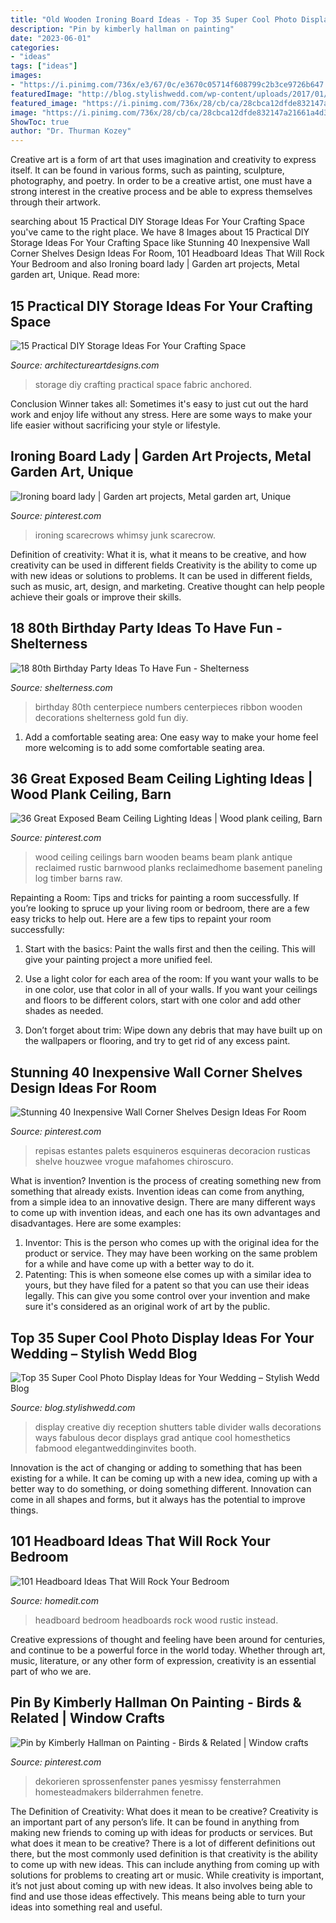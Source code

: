 ```yaml
---
title: "Old Wooden Ironing Board Ideas - Top 35 Super Cool Photo Display Ideas For Your Wedding – Stylish Wedd Blog"
description: "Pin by kimberly hallman on painting"
date: "2023-06-01"
categories:
- "ideas"
tags: ["ideas"]
images:
- "https://i.pinimg.com/736x/e3/67/0c/e3670c05714f608799c2b3ce9726b647.jpg"
featuredImage: "http://blog.stylishwedd.com/wp-content/uploads/2017/01/Creative-Way-to-Display-Your-Photos-with-Shutters-at-Your-Wedding.jpg"
featured_image: "https://i.pinimg.com/736x/28/cb/ca/28cbca12dfde832147a21661a4d3b57d.jpg"
image: "https://i.pinimg.com/736x/28/cb/ca/28cbca12dfde832147a21661a4d3b57d.jpg"
ShowToc: true
author: "Dr. Thurman Kozey"
---
```



Creative art is a form of art that uses imagination and creativity to express itself. It can be found in various forms, such as painting, sculpture, photography, and poetry. In order to be a creative artist, one must have a strong interest in the creative process and be able to express themselves through their artwork.

	

		
searching about 15 Practical DIY Storage Ideas For Your Crafting Space you've came to the right place. We have 8 Images about 15 Practical DIY Storage Ideas For Your Crafting Space like Stunning 40 Inexpensive Wall Corner Shelves Design Ideas For Room, 101 Headboard Ideas That Will Rock Your Bedroom and also Ironing board lady | Garden art projects, Metal garden art, Unique. Read more:
		
    
## 15 Practical DIY Storage Ideas For Your Crafting Space

<img loading=lazy src="https://www.architectureartdesigns.com/wp-content/uploads/2017/12/15-Practical-DIY-Storage-Ideas-For-Your-Crafting-Space-3.jpg" onerror="this.onerror=null;this.src='https://tse1.mm.bing.net/th?id=OIP.-ko300azxTDxACOfT3n0GwHaLG&amp;pid=15.1';" alt="15 Practical DIY Storage Ideas For Your Crafting Space">

_Source: architectureartdesigns.com_

>storage diy crafting practical space fabric anchored. 

	

Conclusion
Winner takes all: Sometimes it's easy to just cut out the hard work and enjoy life without any stress. Here are some ways to make your life easier without sacrificing your style or lifestyle.

    
## Ironing Board Lady | Garden Art Projects, Metal Garden Art, Unique

<img loading=lazy src="https://i.pinimg.com/736x/1b/d4/4f/1bd44f4d4672ffe7126b01fe90037068--ironing-boards-garden-ideas.jpg" onerror="this.onerror=null;this.src='https://tse1.mm.bing.net/th?id=OIP.vvaK8AvRO8DO0Yg_b9TvtgC7FN&amp;pid=15.1';" alt="Ironing board lady | Garden art projects, Metal garden art, Unique">

_Source: pinterest.com_

>ironing scarecrows whimsy junk scarecrow. 

	

Definition of creativity: What it is, what it means to be creative, and how creativity can be used in different fields
Creativity is the ability to come up with new ideas or solutions to problems. It can be used in different fields, such as music, art, design, and marketing. Creative thought can help people achieve their goals or improve their skills.

    
## 18 80th Birthday Party Ideas To Have Fun - Shelterness

<img loading=lazy src="http://i.shelterness.com/2017/02/03-80th-birthday-centerpiece-with-wooden-numbers-and-ribbon.jpg" onerror="this.onerror=null;this.src='https://tse3.mm.bing.net/th?id=OIP.Mya7Ow8JeuFz2khBPmhFqQHaJ4&amp;pid=15.1';" alt="18 80th Birthday Party Ideas To Have Fun - Shelterness">

_Source: shelterness.com_

>birthday 80th centerpiece numbers centerpieces ribbon wooden decorations shelterness gold fun diy. 

	

1. Add a comfortable seating area: One easy way to make your home feel more welcoming is to add some comfortable seating area.

    
## 36 Great Exposed Beam Ceiling Lighting Ideas | Wood Plank Ceiling, Barn

<img loading=lazy src="https://i.pinimg.com/736x/27/be/5b/27be5b46ff73b03803d1cdfed9aa1845.jpg" onerror="this.onerror=null;this.src='https://tse3.mm.bing.net/th?id=OIP.1ozF9Z4hFUWu8fMFPjYn0gHaGc&amp;pid=15.1';" alt="36 Great Exposed Beam Ceiling Lighting Ideas | Wood plank ceiling, Barn">

_Source: pinterest.com_

>wood ceiling ceilings barn wooden beams beam plank antique reclaimed rustic barnwood planks reclaimedhome basement paneling log timber barns raw. 

	

Repainting a Room: Tips and tricks for painting a room successfully.
If you’re looking to spruce up your living room or bedroom, there are a few easy tricks to help out. Here are a few tips to repaint your room successfully:
1) Start with the basics: Paint the walls first and then the ceiling. This will give your painting project a more unified feel.

2) Use a light color for each area of the room: If you want your walls to be in one color, use that color in all of your walls. If you want your ceilings and floors to be different colors, start with one color and add other shades as needed.

3) Don’t forget about trim: Wipe down any debris that may have built up on the wallpapers or flooring, and try to get rid of any excess paint.

    
## Stunning 40 Inexpensive Wall Corner Shelves Design Ideas For Room

<img loading=lazy src="https://i.pinimg.com/736x/28/cb/ca/28cbca12dfde832147a21661a4d3b57d.jpg" onerror="this.onerror=null;this.src='https://tse2.mm.bing.net/th?id=OIP.hsKNyjSfvFiD84j3XAPXiwHaJ3&amp;pid=15.1';" alt="Stunning 40 Inexpensive Wall Corner Shelves Design Ideas For Room">

_Source: pinterest.com_

>repisas estantes palets esquineros esquineras decoracion rusticas shelve houzwee vrogue mafahomes chiroscuro. 

	

What is invention?
Invention is the process of creating something new from something that already exists. Invention ideas can come from anything, from a simple idea to an innovative design. There are many different ways to come up with invention ideas, and each one has its own advantages and disadvantages. Here are some examples: 
1. Inventor: This is the person who comes up with the original idea for the product or service. They may have been working on the same problem for a while and have come up with a better way to do it. 
2. Patenting: This is when someone else comes up with a similar idea to yours, but they have filed for a patent so that you can use their ideas legally. This can give you some control over your invention and make sure it's considered as an original work of art by the public. 

    
## Top 35 Super Cool Photo Display Ideas For Your Wedding – Stylish Wedd Blog

<img loading=lazy src="http://blog.stylishwedd.com/wp-content/uploads/2017/01/Creative-Way-to-Display-Your-Photos-with-Shutters-at-Your-Wedding.jpg" onerror="this.onerror=null;this.src='https://tse2.mm.bing.net/th?id=OIP.vVGpmKVWqo0vU8nxJJh_XQHaLH&amp;pid=15.1';" alt="Top 35 Super Cool Photo Display Ideas for Your Wedding – Stylish Wedd Blog">

_Source: blog.stylishwedd.com_

>display creative diy reception shutters table divider walls decorations ways fabulous decor displays grad antique cool homesthetics fabmood elegantweddinginvites booth. 

	

Innovation is the act of changing or adding to something that has been existing for a while. It can be coming up with a new idea, coming up with a better way to do something, or doing something different. Innovation can come in all shapes and forms, but it always has the potential to improve things.

    
## 101 Headboard Ideas That Will Rock Your Bedroom

<img loading=lazy src="https://cdn.homedit.com/wp-content/uploads/2013/08/wood-headboard1.jpg" onerror="this.onerror=null;this.src='https://tse2.mm.bing.net/th?id=OIP.CGSIIN3uocNTvEKvgFTCHQHaLI&amp;pid=15.1';" alt="101 Headboard Ideas That Will Rock Your Bedroom">

_Source: homedit.com_

>headboard bedroom headboards rock wood rustic instead. 

	

Creative expressions of thought and feeling have been around for centuries, and continue to be a powerful force in the world today. Whether through art, music, literature, or any other form of expression, creativity is an essential part of who we are.

    
## Pin By Kimberly Hallman On Painting - Birds &amp; Related | Window Crafts

<img loading=lazy src="https://i.pinimg.com/736x/e3/67/0c/e3670c05714f608799c2b3ce9726b647.jpg" onerror="this.onerror=null;this.src='https://tse3.mm.bing.net/th?id=OIP.B-fSTzY0CAFwBejU9cnPkQHaNJ&amp;pid=15.1';" alt="Pin by Kimberly Hallman on Painting - Birds &amp; Related | Window crafts">

_Source: pinterest.com_

>dekorieren sprossenfenster panes yesmissy fensterrahmen homesteadmakers bilderrahmen fenetre. 

	

The Definition of Creativity: What does it mean to be creative?
Creativity is an important part of any person’s life. It can be found in anything from making new friends to coming up with ideas for products or services. But what does it mean to be creative? There is a lot of different definitions out there, but the most commonly used definition is that creativity is the ability to come up with new ideas. This can include anything from coming up with solutions for problems to creating art or music. While creativity is important, it’s not just about coming up with new ideas. It also involves being able to find and use those ideas effectively. This means being able to turn your ideas into something real and useful.


